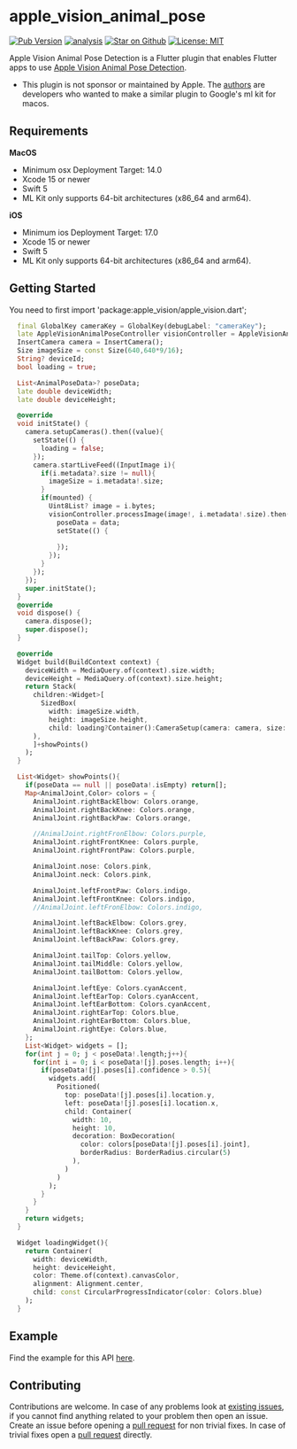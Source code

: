 # apple\_vision\_animal\_pose

[![Pub Version](https://img.shields.io/pub/v/apple_vision_animal_pose)](https://pub.dev/packages/apple_vision_animal_animal_pose)
[![analysis](https://github.com/Knightro63/apple_vision/actions/workflows/flutter.yml/badge.svg)](https://github.com/Knightro63/apple_vision/actions/)
[![Star on Github](https://img.shields.io/github/stars/Knightro63/apple_vision.svg?style=flat&logo=github&colorB=deeppink&label=stars)](https://github.com/Knightro63/apple_vision)
[![License: MIT](https://img.shields.io/badge/license-MIT-purple.svg)](https://opensource.org/licenses/MIT)

Apple Vision Animal Pose Detection is a Flutter plugin that enables Flutter apps to use [Apple Vision Animal Pose Detection](https://developer.apple.com/documentation/vision/vndetectanimalbodyposerequest).

- This plugin is not sponsor or maintained by Apple. The [authors](https://github.com/Knightro63/apple_vision/blob/main/AUTHORS) are developers who wanted to make a similar plugin to Google's ml kit for macos.

## Requirements

**MacOS**
 - Minimum osx Deployment Target: 14.0
 - Xcode 15 or newer
 - Swift 5
 - ML Kit only supports 64-bit architectures (x86_64 and arm64).

**iOS**
 - Minimum ios Deployment Target: 17.0
 - Xcode 15 or newer
 - Swift 5
 - ML Kit only supports 64-bit architectures (x86_64 and arm64).

## Getting Started

You need to first import 'package:apple_vision/apple_vision.dart';

```dart
  final GlobalKey cameraKey = GlobalKey(debugLabel: "cameraKey");
  late AppleVisionAnimalPoseController visionController = AppleVisionAnimalPoseController();
  InsertCamera camera = InsertCamera();
  Size imageSize = const Size(640,640*9/16);
  String? deviceId;
  bool loading = true;

  List<AnimalPoseData>? poseData;
  late double deviceWidth;
  late double deviceHeight;

  @override
  void initState() {
    camera.setupCameras().then((value){
      setState(() {
        loading = false;
      });
      camera.startLiveFeed((InputImage i){
        if(i.metadata?.size != null){
          imageSize = i.metadata!.size;
        }
        if(mounted) {
          Uint8List? image = i.bytes;
          visionController.processImage(image!, i.metadata!.size).then((data){
            poseData = data;
            setState(() {
              
            });
          });
        }
      });
    });
    super.initState();
  }
  @override
  void dispose() {
    camera.dispose();
    super.dispose();
  }

  @override
  Widget build(BuildContext context) {
    deviceWidth = MediaQuery.of(context).size.width;
    deviceHeight = MediaQuery.of(context).size.height;
    return Stack(
      children:<Widget>[
        SizedBox(
          width: imageSize.width, 
          height: imageSize.height, 
          child: loading?Container():CameraSetup(camera: camera, size: imageSize)
      ),
      ]+showPoints()
    );
  }

  List<Widget> showPoints(){
    if(poseData == null || poseData!.isEmpty) return[];
    Map<AnimalJoint,Color> colors = {
      AnimalJoint.rightBackElbow: Colors.orange,
      AnimalJoint.rightBackKnee: Colors.orange,
      AnimalJoint.rightBackPaw: Colors.orange,

      //AnimalJoint.rightFronElbow: Colors.purple,
      AnimalJoint.rightFrontKnee: Colors.purple,
      AnimalJoint.rightFrontPaw: Colors.purple,

      AnimalJoint.nose: Colors.pink,
      AnimalJoint.neck: Colors.pink,

      AnimalJoint.leftFrontPaw: Colors.indigo,
      AnimalJoint.leftFrontKnee: Colors.indigo,
      //AnimalJoint.leftFronElbow: Colors.indigo,

      AnimalJoint.leftBackElbow: Colors.grey,
      AnimalJoint.leftBackKnee: Colors.grey,
      AnimalJoint.leftBackPaw: Colors.grey,

      AnimalJoint.tailTop: Colors.yellow,
      AnimalJoint.tailMiddle: Colors.yellow,
      AnimalJoint.tailBottom: Colors.yellow,

      AnimalJoint.leftEye: Colors.cyanAccent,
      AnimalJoint.leftEarTop: Colors.cyanAccent,
      AnimalJoint.leftEarBottom: Colors.cyanAccent,
      AnimalJoint.rightEarTop: Colors.blue,
      AnimalJoint.rightEarBottom: Colors.blue,
      AnimalJoint.rightEye: Colors.blue,
    };
    List<Widget> widgets = [];
    for(int j = 0; j < poseData!.length;j++){
      for(int i = 0; i < poseData![j].poses.length; i++){
        if(poseData![j].poses[i].confidence > 0.5){
          widgets.add(
            Positioned(
              top: poseData![j].poses[i].location.y,
              left: poseData![j].poses[i].location.x,
              child: Container(
                width: 10,
                height: 10,
                decoration: BoxDecoration(
                  color: colors[poseData![j].poses[i].joint],
                  borderRadius: BorderRadius.circular(5)
                ),
              )
            )
          );
        }
      }
    }
    return widgets;
  }

  Widget loadingWidget(){
    return Container(
      width: deviceWidth,
      height: deviceHeight,
      color: Theme.of(context).canvasColor,
      alignment: Alignment.center,
      child: const CircularProgressIndicator(color: Colors.blue)
    );
  }
```

## Example

Find the example for this API [here](https://github.com/Knightro63/apple_vision/tree/main/packages/apple_vision_animal_pose/example/lib/main.dart).

## Contributing

Contributions are welcome.
In case of any problems look at [existing issues](https://github.com/Knightro63/apple_vision/issues), if you cannot find anything related to your problem then open an issue.
Create an issue before opening a [pull request](https://github.com/Knightro63/apple_vision/pulls) for non trivial fixes.
In case of trivial fixes open a [pull request](https://github.com/Knightro63/apple_vision/pulls) directly.
